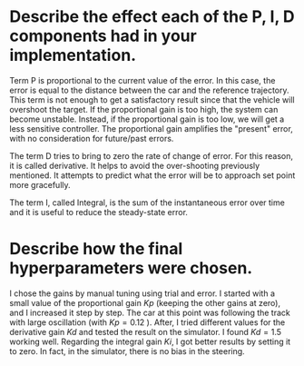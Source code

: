 # Describe the effect each of the P, I, D components had in your implementation.

Term P is proportional to the current value of the error. In this case, the error is equal to the distance between the car and the reference trajectory. This term is not enough to get a satisfactory result since that the vehicle will overshoot the target. 
If the proportional gain is too high, the system can become unstable. Instead, if the proportional gain is too low, we will get a less sensitive controller. The proportional gain amplifies the "present" error, with no consideration for future/past errors.

The term D tries to bring to zero the rate of change of error. For this reason, it is called derivative. It helps to avoid the over-shooting previously mentioned. It attempts to predict what the error will be to approach set point more gracefully.

The term I, called Integral,  is the sum of the instantaneous error over time and it is useful to reduce the steady-state error.

# Describe how the final hyperparameters were chosen.

I chose the gains by manual tuning using trial and error. I started with a small value of the proportional gain $Kp$ (keeping the other gains at zero), and I  increased it step by step. The car at this point was following the track with large oscillation (with $Kp=0.12$ ). After, I tried different values for the derivative gain $Kd$ and tested the result on the simulator. I found $Kd = 1.5$ working well. Regarding the integral gain $Ki$, I got better results by setting it to zero. In fact, in the simulator, there is no bias in the steering. 
